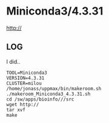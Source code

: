 Miniconda3/4.3.31
========================

<http://>

LOG
---

I did..

    TOOL=Miniconda3
    VERSION=4.3.31
    CLUSTER=milou
    /home/jonass/uppmax/bin/makeroom.sh
    ./makeroom_Miniconda3_4.3.31.sh
    cd /sw/apps/bioinfo///src
    wget http://
    tar xvf 
    make

